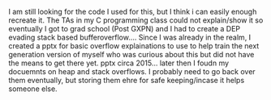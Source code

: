 I am still looking for the code I used for this, but I think i can easily enough recreate it.
The TAs in my C programming class could not explain/show it so eventually I got to grad school (Post GXPN) and I had to create a DEP evading stack based bufferoverflow.... Since I was already in the realm, I created a pptx for basic overflow explainations to use to help train the next generation version of myself who was curious about this but did not have the means to get there yet.
pptx circa 2015...
later then I foudn my docuemnts on heap and stack overflows. I probably need to go back over them eventually, but storing them ehre for safe keeping/incase it helps someone else.
